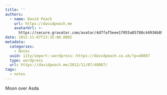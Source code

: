 ```yaml
---
title: ''
authors:
  - name: David Peach
    url: https://davidpeach.me
    avatarUrl: >-
      https://secure.gravatar.com/avatar/4d7faf5eee1f055a85788c44936b8995eaab6dfb004e7854ec747ccb272e91ee?s=96&d=mm&r=g
date: 2012-11-07T23:35:00.000Z
metadata:
  categories:
    - Notes
  uuid: 11ty/import::wordpress::https://davidpeach.co.uk/?p=48087
  type: wordpress
  url: https://davidpeach.me/2012/11/07/48087/
tags:
  - notes
---
```

Moon over Asda